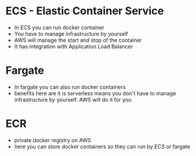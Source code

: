 
# ECS - Elastic Container Service
- In ECS you can run docker container
- You have to manage infrastructure by yourself
- AWS will manage the start and stop of the container
- It has integration with Application Load Balancer

# Fargate
 - In fargate you can also run docker containers
 - benefits here are it is serverless means you don't have to manage infrastructure by yourself. AWS will do it for you

# ECR
 - private docker registry on AWS
 - here you can store docker containers so they can run by ECS or fargate